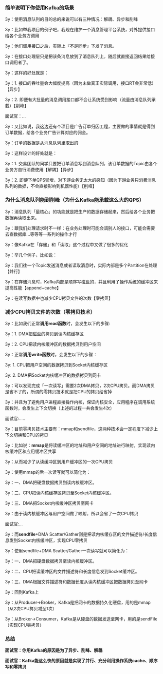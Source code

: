 ### 简单说明下你使用Kafka的场景

3y：使用消息队列的目的总的来说可以有三种情况：解耦、异步和削峰

3y：比如举我项目的例子吧，我现在维护一个消息管理平台系统，对外提供接口给各个业务方调用

3y：他们调用接口之后，实际上『不是同步』下发了消息。

3y：在接口处理层只是把该条消息放到了消息队列上，随后就直接返回结果给接口调用者了。

3y：这样的好处就是：

3y：1. 接口的吞吐量会大幅度提高（因为未做真正实际调用，接口RT会非常低）【异步】

3y：2. 即便有大批量的消息调用接口都不会让系统受到影响（流量由消息队列承载）【削峰】

面试官：...

3y：又比如说，我这边还有个项目是广告订单归因工程，主要做的事情就是得到订单数据，给各个业务广告计算对应的佣金。

3y：订单的数据是从消息队列里取出的

3y：这样设计的好处就是：

3y：1. 交易团队的同学只要把订单消息写到消息队列，该订单数据的Topic由各个业务方自行消费使用【解耦】【异步】

3y：2. 即便下单QPS猛增，对下游业务无太大的感知（因为下游业务只消费消息队列的数据，不会直接影响到机器性能）【削峰】

### 为什么消息队列能到削峰（为什么Kafka能承载这么大的QPS）

3y：消息队列「最核心」的功能就是把生产的数据存储起来，然后给各个业务把数据再读取出来。

3y：跟我们处理请求时不一样：在业务处理时可能会调别人的接口，可能会需要去查数据库...等等等一系列的操作才行

3y：像Kafka在「存储」和「读取」这个过程中又做了很多的优化

3y：举几个例子，比如说：

3y：我们往一个Topic发送消息或者读取消息时，实际内部是多个Partition在处理【并行】

3y：在存储消息时，Kafka内部是顺序写磁盘的，并且利用了操作系统的缓冲区来提高性能【append+cache】

3y：在读写数据中也减少CPU拷贝文件的次数【零拷贝】

### 减少CPU拷贝文件的次数（零拷贝技术）

3y：比如我们正常**调用read函数**时，会发生以下的步骤:

3y：1. DMA把磁盘的拷贝到读内核缓存区

3y：2. CPU把读内核缓冲区的数据拷贝到用户空间

3y：正常**调用write函数**时，会发生以下的步骤：

3y:  1. CPU把用户空间的数据拷贝到Socket内核缓存区

3y:  2. DMA把Socket内核缓冲区的数据拷贝到网卡

3y：可以发现完成「一次读写」需要2次DMA拷贝，2次CPU拷贝。而DMA拷贝是省不了的，所谓的零拷贝技术就是把CPU的拷贝给省掉

3y：并且为了避免用户进程直接操作内核，保证内核安全，应用程序在调用系统函数时，会发生上下文切换（上述的过程一共会发生4次）

面试官:.....

3y：目前零拷贝技术主要有：mmap和sendfile，这两种技术会一定程度下减少上下文切换和CPU的拷贝

3y：比如说：**mmap**是将读缓冲区的地址和用户空间的地址进行映射，实现读内核缓冲区和应用缓冲区共享

3y：从而减少了从读缓冲区到用户缓冲区的一次CPU拷贝

3y：使用mmap的后一次读写就可以简化为：

3y：一、DMA把硬盘数据拷贝到读内核缓冲区。

3y：二、CPU把读内核缓存区拷贝至Socket内核缓冲区。

3y：三、DMA把Socket内核缓冲区拷贝至网卡

3y：由于读内核缓冲区与用户空间做了映射，所以会省了一次CPU拷贝

面试官:...

3y：而**sendfile**+DMA Scatter/Gather则是把读内核缓存区的文件描述符/长度信息发到Socket内核缓冲区，实现CPU零拷贝

3y：使用sendfile+DMA Scatter/Gather一次读写就可以简化为：

3y：一、DMA把硬盘数据拷贝至读内核缓冲区。

3y：二、CPU把读缓冲区的文件描述符和长度信息发到Socket缓冲区。

3y：三、DMA根据文件描述符和数据长度从读内核缓冲区把数据拷贝至网卡

3y：回到Kafka上

3y：从Producer->Broker，Kafka是把网卡的数据持久化硬盘，用的是mmap（从2次CPU拷贝减至1次）

3y：从Broker->Consumer，Kafka是从硬盘的数据发送至网卡，用的是sendFile（实现CPU零拷贝）

### 总结

**面试官：你用Kafka的原因是为了异步、削峰、解耦**

**面试官：Kafka能这么快的原因就是实现了并行、充分利用操作系统cache、顺序写和零拷贝**

